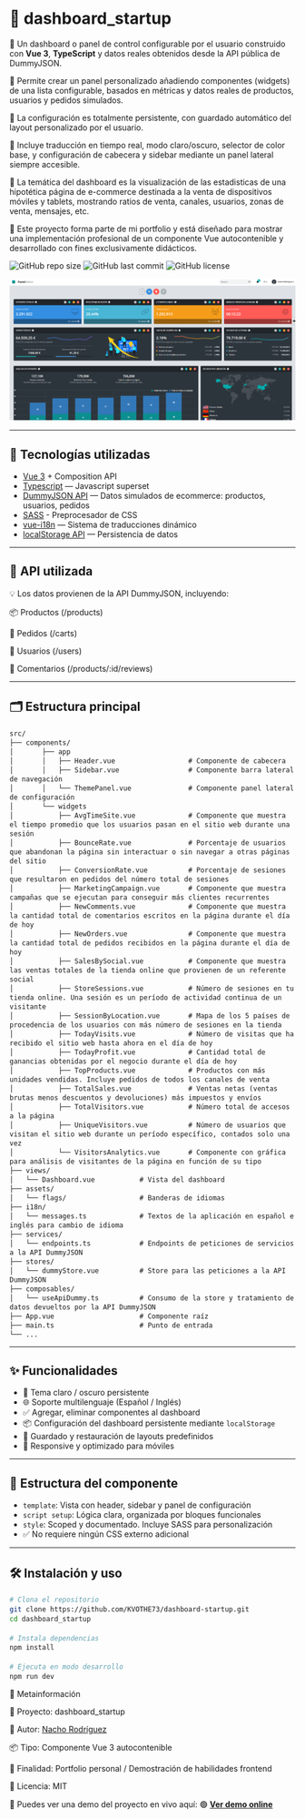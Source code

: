 # 📘 dashboard_startup

🔶 Un dashboard o panel de control configurable por el usuario construido con **Vue 3**, **TypeScript** y datos reales obtenidos desde la API pública de DummyJSON.

🔶 Permite crear un panel personalizado añadiendo componentes (widgets) de una lista configurable, basados en métricas y datos reales de productos, usuarios y pedidos simulados.

🔶 La configuración es totalmente persistente, con guardado automático del layout personalizado por el usuario.

🔶 Incluye traducción en tiempo real, modo claro/oscuro, selector de color base, y configuración de cabecera y sidebar mediante un panel lateral siempre accesible.

🔶 La temática del dashboard es la visualización de las estadisticas de una hipotética página de e-commerce destinada a la venta de dispositivos móviles y tablets, mostrando ratios de venta, canales, usuarios, zonas de venta, mensajes, etc.

🔶 Este proyecto forma parte de mi portfolio y está diseñado para mostrar una implementación profesional de un componente Vue autocontenible y desarrollado con fines exclusivamente didácticos.

![GitHub repo size](https://img.shields.io/github/repo-size/KVOTHE73/dashboard-startup)
![GitHub last commit](https://img.shields.io/github/last-commit/KVOTHE73/dashboard-startup)
![GitHub license](https://img.shields.io/github/license/KVOTHE73/dashboard-startup)

![Vista del editor](./public/dashboardPreview.png)

---

## 🚀 Tecnologías utilizadas

- [Vue 3](https://vuejs.org/) + Composition API
- [Typescript](https://www.typescriptlang.org/) — Javascript superset
- [DummyJSON API](https://dummyjson.com/) — Datos simulados de ecommerce: productos, usuarios, pedidos
- [SASS](https://sass-lang.com/) - Preprocesador de CSS
- [vue-i18n](https://github.com/intlify/vue-i18n-next) — Sistema de traducciones dinámico
- [localStorage API](https://developer.mozilla.org/en-US/docs/Web/API/Window/localStorage) — Persistencia de datos

---

## 📡 API utilizada

💡 Los datos provienen de la API DummyJSON, incluyendo:

📦 Productos (/products)

🛒 Pedidos (/carts)

👥 Usuarios (/users)

📝 Comentarios (/products/:id/reviews)

---

## 🗂️ Estructura principal

```
src/
├── components/
│       ├── app
│       │   ├── Header.vue                  # Componente de cabecera
│       │   ├── Sidebar.vue                 # Componente barra lateral de navegación
│       │   └── ThemePanel.vue              # Componente panel lateral de configuración
│       └── widgets
│           ├── AvgTimeSite.vue             # Componente que muestra el tiempo promedio que los usuarios pasan en el sitio web durante una sesión
│           ├── BounceRate.vue              # Porcentaje de usuarios que abandonan la página sin interactuar o sin navegar a otras páginas del sitio
│           ├── ConversionRate.vue          # Porcentaje de sesiones que resultaron en pedidos del número total de sesiones
│           ├── MarketingCampaign.vue       # Componente que muestra campañas que se ejecutan para conseguir más clientes recurrentes
│           ├── NewComments.vue             # Componente que muestra la cantidad total de comentarios escritos en la página durante el día de hoy
│           ├── NewOrders.vue               # Componente que muestra la cantidad total de pedidos recibidos en la página durante el día de hoy
│           ├── SalesBySocial.vue           # Componente que muestra las ventas totales de la tienda online que provienen de un referente social
│           ├── StoreSessions.vue           # Número de sesiones en tu tienda online. Una sesión es un período de actividad continua de un visitante
│           ├── SessionByLocation.vue       # Mapa de los 5 países de procedencia de los usuarios con más número de sesiones en la tienda
│           ├── TodayVisits.vue             # Número de visitas que ha recibido el sitio web hasta ahora en el día de hoy
│           ├── TodayProfit.vue             # Cantidad total de ganancias obtenidas por el negocio durante el día de hoy
│           ├── TopProducts.vue             # Productos con más unidades vendidas. Incluye pedidos de todos los canales de venta
│           ├── TotalSales.vue              # Ventas netas (ventas brutas menos descuentos y devoluciones) más impuestos y envíos
│           ├── TotalVisitors.vue           # Número total de accesos a la página
│           ├── UniqueVisitors.vue          # Número de usuarios que visitan el sitio web durante un período específico, contados solo una vez
│           └── VisitorsAnalytics.vue       # Componente con gráfica para análisis de visitantes de la página en función de su tipo
├── views/
│   └── Dashboard.vue           # Vista del dashboard
├── assets/
│   └── flags/                  # Banderas de idiomas
├── i18n/
│   └── messages.ts             # Textos de la aplicación en español e inglés para cambio de idioma
├── services/
│   └── endpoints.ts            # Endpoints de peticiones de servicios a la API DummyJSON
├── stores/
│   └── dummyStore.vue          # Store para las peticiones a la API DummyJSON
├── composables/
│   └── useApiDummy.ts          # Consumo de la store y tratamiento de datos devueltos por la API DummyJSON
├── App.vue                     # Componente raíz
├── main.ts                     # Punto de entrada
└── ...
```

---

## ✨ Funcionalidades

- 🎨 Tema claro / oscuro persistente
- 🌐 Soporte multilenguaje (Español / Inglés)
- ✅ Agregar, eliminar componentes al dashboard
- 📦 Configuración del dashboard persistente mediante `localStorage`
- 🔄 Guardado y restauración de layouts predefinidos
- 📱 Responsive y optimizado para móviles

---

## 🧩 Estructura del componente

- `template`: Vista con header, sidebar y panel de configuración
- `script setup`: Lógica clara, organizada por bloques funcionales
- `style`: Scoped y documentado. Incluye SASS para personalización
- ✅ No requiere ningún CSS externo adicional

---

## 🛠️ Instalación y uso

```bash
# Clona el repositorio
git clone https://github.com/KVOTHE73/dashboard-startup.git
cd dashboard_startup

# Instala dependencias
npm install

# Ejecuta en modo desarrollo
npm run dev
```

📅 Metainformación

📁 Proyecto: dashboard_startup

🧠 Autor: [Nacho Rodríguez](https://www.nacho-rodriguez.com)

📦 Tipo: Componente Vue 3 autocontenible

🎯 Finalidad: Portfolio personal / Demostración de habilidades frontend

🔗 Licencia: MIT

📣 Puedes ver una demo del proyecto en vivo aquí:
🟢 **[Ver demo online](https://kvothe73.github.io/dashboard-startup)**
